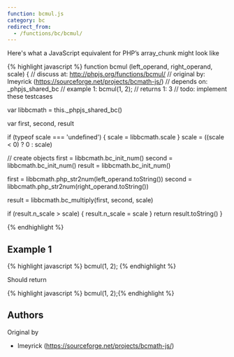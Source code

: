 ```yaml
---
function: bcmul.js
category: bc
redirect_from:
  - /functions/bc/bcmul/
---
```


<!-- WARNING! This file is auto generated by `npm run web:inject`, do not edit by hand -->

Here's what a JavaScript equivalent for PHP’s array_chunk might look like

{% highlight javascript %}
function bcmul (left_operand, right_operand, scale) {
  //  discuss at: http://phpjs.org/functions/bcmul/
  // original by: lmeyrick (https://sourceforge.net/projects/bcmath-js/)
  //  depends on: _phpjs_shared_bc
  //   example 1: bcmul(1, 2);
  //   returns 1: 3
  //        todo: implement these testcases

  var libbcmath = this._phpjs_shared_bc()

  var first, second, result

  if (typeof scale === 'undefined') {
    scale = libbcmath.scale
  }
  scale = ((scale < 0) ? 0 : scale)

  // create objects
  first = libbcmath.bc_init_num()
  second = libbcmath.bc_init_num()
  result = libbcmath.bc_init_num()

  first = libbcmath.php_str2num(left_operand.toString())
  second = libbcmath.php_str2num(right_operand.toString())

  result = libbcmath.bc_multiply(first, second, scale)

  if (result.n_scale > scale) {
    result.n_scale = scale
  }
  return result.toString()
}

{% endhighlight %}

## Example 1

{% highlight javascript %}
bcmul(1, 2);
{% endhighlight %}

Should return

{% highlight javascript %}
bcmul(1, 2);{% endhighlight %}


## Authors


Original by

- lmeyrick (https://sourceforge.net/projects/bcmath-js/)

